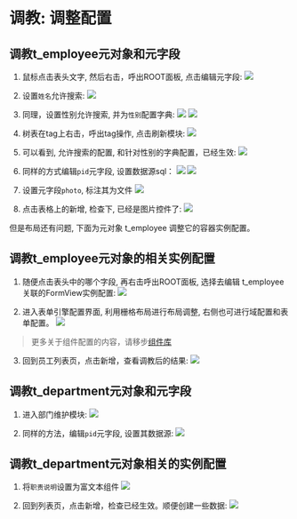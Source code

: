 # 调教: 调整配置
## 调教t_employee元对象和元字段
1. 鼠标点击表头文字, 然后右击，呼出ROOT面板, 点击编辑元字段: 
![](/demo/img_19.png)
   
2. 设置`姓名`允许搜索:
![](/demo/img_20.png)
   
3. 同理，设置性别允许搜索, 并为`性别`配置字典: 
![](/demo/img_21.png)
![](/demo/img_22.png)

4. 树表在tag上右击，呼出tag操作, 点击刷新模块:
![](/demo/img_23.png)
   
5. 可以看到, 允许搜索的配置, 和针对性别的字典配置，已经生效:
![](/demo/img_24.png)

6. 同样的方式编辑`pid`元字段, 设置数据源sql：
![](/demo/img_35.png)
![](/demo/img_36.png)
   
7. 设置元字段`photo`, 标注其为文件
![](/demo/img_25.png)

8. 点击表格上的新增, 检查下, 已经是图片控件了:
![](/demo/img_26.png)

但是布局还有问题, 下面为元对象 t_employee 调整它的容器实例配置。

## 调教t_employee元对象的相关实例配置
1. 随便点击表头中的哪个字段, 再右击呼出ROOT面板, 选择去编辑 t_employee关联的FormView实例配置:
![](/demo/img_27.png)
   
2. 进入表单引擎配置界面, 利用栅格布局进行布局调整, 右侧也可进行域配置和表单配置。
![](/demo/img_28.png)
> 更多关于组件配置的内容，请移步[组件库](/component/) 

3. 回到员工列表页，点击新增，查看调教后的结果: 
![](/demo/img_29.png)
   
## 调教t_department元对象和元字段
1. 进入部门维护模块:
![](/demo/img_30.png)

2. 同样的方法，编辑`pid`元字段, 设置其数据源: 
![](/demo/img_31.png)
   
## 调教t_department元对象相关的实例配置
1. 将`职责说明`设置为富文本组件
![](/demo/img_32.png)

2. 回到列表页，点击新增，检查已经生效。顺便创建一些数据: 
![](/demo/img_33.png)
